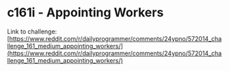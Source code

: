 # c161i - Appointing Workers

Link to challenge: [https://www.reddit.com/r/dailyprogrammer/comments/24ypno/572014_challenge_161_medium_appointing_workers/](https://www.reddit.com/r/dailyprogrammer/comments/24ypno/572014_challenge_161_medium_appointing_workers/)